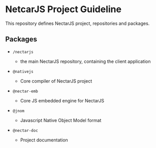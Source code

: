 # NetcarJS Project Guideline

This repository defines NectarJS project, repositories and packages.

## Packages
  
 * `/nectarjs`
    * the main NectarJS repository, containing the client application
  
 * `@nativejs`
    * Core compiler of NectarJS project
  
 * `@nectar-emb`
    * Core JS embedded engine for NectarJS
 
 * `@jnom`
    * Javascript Native Object Model format
  
  * `@nectar-doc`
    * Project documentation

